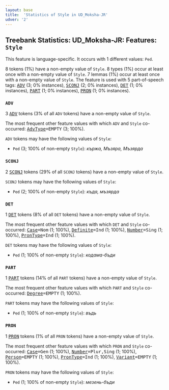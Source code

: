 ```yaml
---
layout: base
title:  'Statistics of Style in UD_Moksha-JR'
udver: '2'
---
```


## Treebank Statistics: UD_Moksha-JR: Features: `Style`

This feature is language-specific.
It occurs with 1 different values: `Ped`.

8 tokens (1%) have a non-empty value of `Style`.
8 types (1%) occur at least once with a non-empty value of `Style`.
7 lemmas (1%) occur at least once with a non-empty value of `Style`.
The feature is used with 5 part-of-speech tags: <tt><a href="mdf_jr-pos-ADV.html">ADV</a></tt> (3; 0% instances), <tt><a href="mdf_jr-pos-SCONJ.html">SCONJ</a></tt> (2; 0% instances), <tt><a href="mdf_jr-pos-DET.html">DET</a></tt> (1; 0% instances), <tt><a href="mdf_jr-pos-PART.html">PART</a></tt> (1; 0% instances), <tt><a href="mdf_jr-pos-PRON.html">PRON</a></tt> (1; 0% instances).

### `ADV`

3 <tt><a href="mdf_jr-pos-ADV.html">ADV</a></tt> tokens (3% of all `ADV` tokens) have a non-empty value of `Style`.

The most frequent other feature values with which `ADV` and `Style` co-occurred: <tt><a href="mdf_jr-feat-AdvType.html">AdvType</a></tt><tt>=EMPTY</tt> (3; 100%).

`ADV` tokens may have the following values of `Style`:

* `Ped` (3; 100% of non-empty `Style`): <em>кържа, Мъзяра, Мъзярда</em>

### `SCONJ`

2 <tt><a href="mdf_jr-pos-SCONJ.html">SCONJ</a></tt> tokens (29% of all `SCONJ` tokens) have a non-empty value of `Style`.

`SCONJ` tokens may have the following values of `Style`:

* `Ped` (2; 100% of non-empty `Style`): <em>къда, мъзярда</em>

### `DET`

1 <tt><a href="mdf_jr-pos-DET.html">DET</a></tt> tokens (8% of all `DET` tokens) have a non-empty value of `Style`.

The most frequent other feature values with which `DET` and `Style` co-occurred: <tt><a href="mdf_jr-feat-Case.html">Case</a></tt><tt>=Nom</tt> (1; 100%), <tt><a href="mdf_jr-feat-Definite.html">Definite</a></tt><tt>=Ind</tt> (1; 100%), <tt><a href="mdf_jr-feat-Number.html">Number</a></tt><tt>=Sing</tt> (1; 100%), <tt><a href="mdf_jr-feat-PronType.html">PronType</a></tt><tt>=Ind</tt> (1; 100%).

`DET` tokens may have the following values of `Style`:

* `Ped` (1; 100% of non-empty `Style`): <em>кодама-бъди</em>

### `PART`

1 <tt><a href="mdf_jr-pos-PART.html">PART</a></tt> tokens (14% of all `PART` tokens) have a non-empty value of `Style`.

The most frequent other feature values with which `PART` and `Style` co-occurred: <tt><a href="mdf_jr-feat-Degree.html">Degree</a></tt><tt>=EMPTY</tt> (1; 100%).

`PART` tokens may have the following values of `Style`:

* `Ped` (1; 100% of non-empty `Style`): <em>въдь</em>

### `PRON`

1 <tt><a href="mdf_jr-pos-PRON.html">PRON</a></tt> tokens (1% of all `PRON` tokens) have a non-empty value of `Style`.

The most frequent other feature values with which `PRON` and `Style` co-occurred: <tt><a href="mdf_jr-feat-Case.html">Case</a></tt><tt>=Gen</tt> (1; 100%), <tt><a href="mdf_jr-feat-Number.html">Number</a></tt><tt>=Plur,Sing</tt> (1; 100%), <tt><a href="mdf_jr-feat-Person.html">Person</a></tt><tt>=EMPTY</tt> (1; 100%), <tt><a href="mdf_jr-feat-PronType.html">PronType</a></tt><tt>=Ind</tt> (1; 100%), <tt><a href="mdf_jr-feat-Variant.html">Variant</a></tt><tt>=EMPTY</tt> (1; 100%).

`PRON` tokens may have the following values of `Style`:

* `Ped` (1; 100% of non-empty `Style`): <em>мезень-бъди</em>

